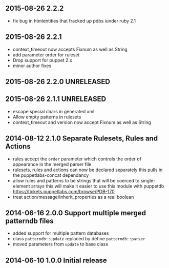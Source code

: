 ## 2015-08-26 2.2.2

* fix bug in htmlentities that fracked up pdbs iunder ruby 2.1

## 2015-08-26 2.2.1

* context_timeout now accepts Fixnum as well as String
* add parameter order for ruleset
* Drop support for puppet 2.x
* minor author fixes

## 2015-08-26 2.2.0 UNRELEASED

## 2015-08-26 2.1.1 UNRELEASED

* escape special chars in generated xml
* Allow empty patterns in rulesets
* context_timeout and version now accept Fixnum as well as String

## 2014-08-12 2.1.0 Separate Rulesets, Rules and Actions

* rules accept the `order` parameter which controls the order
  of appearance in the merged parser file
* rulesets, rules and actions can now be declared separately
  this pulls in the puppetlabs-concat dependancy
* allow rules and patterns to be strings
  that will be coerced to single-element arrays
  this will make it easier to use this module with puppetdb
  https://tickets.puppetlabs.com/browse/PDB-170
* treat action/message/inherit_properties as a real boolean

## 2014-06-16 2.0.0 Support multiple merged patterndb files

* added support for multiple pattern databases
* class `patterndb::update` replaced by define `patterndb::parser`
* moved parameters from `update` to base class

## 2014-06-10 1.0.0 Initial release
